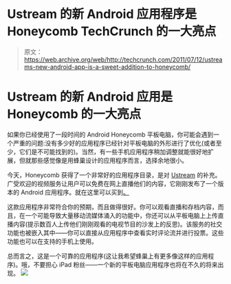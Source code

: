 # Ustream 的新 Android 应用程序是 Honeycomb TechCrunch 的一大亮点

> 原文：<https://web.archive.org/web/http://techcrunch.com/2011/07/12/ustreams-new-android-app-is-a-sweet-addition-to-honeycomb/>

# Ustream 的新 Android 应用是 Honeycomb 的一大亮点

如果你已经使用了一段时间的 Android Honeycomb 平板电脑，你可能会遇到一个严重的问题:没有多少好的应用程序已经针对平板电脑的外形进行了优化(或者至少，它们是不可能找到的)。当然，有一些手机应用程序稍加调整就能很好地扩展，但就那些感觉像是用蜂巢设计的应用程序而言，选择余地很小。

今天，Honeycomb 获得了一个非常好的应用程序目录，是对 [Ustream](https://web.archive.org/web/20230204194349/http://www.ustream.tv/) 的补充。广受欢迎的视频服务让用户可以免费在网上直播他们的内容，它刚刚发布了一个版本的 Android 应用程序。就在这里可以买到[。](https://web.archive.org/web/20230204194349/https://market.android.com/details?id=tv.ustream.ustream)

这款应用程序非常符合你的预期，而且做得很好。你可以观看直播和存档内容，而且，在一个可能导致大量移动流媒体涌入的功能中，你还可以从平板电脑上上传直播内容(提示数百人上传他们刚刚观看的电视节目的沙发上的反思)。该服务的社交功能也被嵌入其中——你可以直接从应用程序中查看实时评论流并进行投票。这些功能也可以在支持的手机上使用。

总而言之，这是一个可靠的应用程序(这让我希望蜂巢上有更多像这样的应用程序)。哦，不要担心 iPad 粉丝——一个新的平板电脑应用程序也将在不久的将来出现。
![](img/7c0b416ecae62ca0357ca85add103f1a.png)